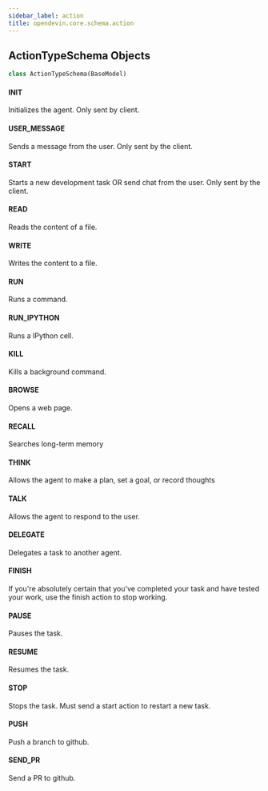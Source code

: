 ```yaml
---
sidebar_label: action
title: opendevin.core.schema.action
---
```


## ActionTypeSchema Objects

```python
class ActionTypeSchema(BaseModel)
```

#### INIT

Initializes the agent. Only sent by client.

#### USER\_MESSAGE

Sends a message from the user. Only sent by the client.

#### START

Starts a new development task OR send chat from the user. Only sent by the client.

#### READ

Reads the content of a file.

#### WRITE

Writes the content to a file.

#### RUN

Runs a command.

#### RUN\_IPYTHON

Runs a IPython cell.

#### KILL

Kills a background command.

#### BROWSE

Opens a web page.

#### RECALL

Searches long-term memory

#### THINK

Allows the agent to make a plan, set a goal, or record thoughts

#### TALK

Allows the agent to respond to the user.

#### DELEGATE

Delegates a task to another agent.

#### FINISH

If you&#x27;re absolutely certain that you&#x27;ve completed your task and have tested your work,
use the finish action to stop working.

#### PAUSE

Pauses the task.

#### RESUME

Resumes the task.

#### STOP

Stops the task. Must send a start action to restart a new task.

#### PUSH

Push a branch to github.

#### SEND\_PR

Send a PR to github.


